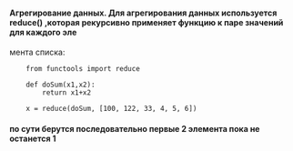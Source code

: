 #### Агрегирование данных. Для агрегирования данных используется reduce() ,которая рекурсивно применяет функцию к паре значений для каждого эле­
мента списка:

		from functools import reduce
		
		def doSum(x1,x2):
			return x1+x2
			
		x = reduce(doSum, [100, 122, 33, 4, 5, 6])

#### по сути берутся последовательно первые 2 элемента пока не останется 1